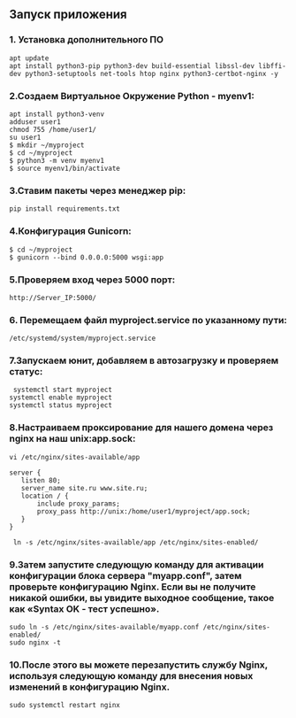 ## Запуск приложения

### 1. Установка дополнительного ПО
```apt update```  
```apt install python3-pip python3-dev build-essential libssl-dev libffi-dev python3-setuptools net-tools htop nginx python3-certbot-nginx -y```

### 2.Создаем Виртуальное Окружение Python - myenv1: 
```apt install python3-venv```  
```adduser user1```  
```chmod 755 /home/user1/```  
```su user1```  
```$ mkdir ~/myproject```  
```$ cd ~/myproject```  
```$ python3 -m venv myenv1```  
```$ source myenv1/bin/activate```  

### 3.Ставим пакеты через менеджер pip:
```pip install requirements.txt```

### 4.Конфигурация Gunicorn: 
```$ cd ~/myproject```  
```$ gunicorn --bind 0.0.0.0:5000 wsgi:app```

### 5.Проверяем вход через 5000 порт: 
```http://Server_IP:5000/```

### 6. Перемещаем файл myproject.service по указанному пути:
```/etc/systemd/system/myproject.service```

### 7.Запускаем юнит, добавляем в автозагрузку и проверяем статус: 
``` systemctl start myproject```  
```systemctl enable myproject```  
```systemctl status myproject```  

### 8.Настраиваем проксирование для нашего домена через nginx на наш unix:app.sock:  
``` vi /etc/nginx/sites-available/app ```  
```
server {
   listen 80;
   server_name site.ru www.site.ru;
   location / {
       include proxy_params;
       proxy_pass http://unix:/home/user1/myproject/app.sock;
   }
}
```
``` ln -s /etc/nginx/sites-available/app /etc/nginx/sites-enabled/```

### 9.Затем запустите следующую команду для активации конфигурации блока сервера "myapp.conf", затем проверьте конфигурацию Nginx. Если вы не получите никакой ошибки, вы увидите выходное сообщение, такое как «Syntax OK - тест успешно».
```sudo ln -s /etc/nginx/sites-available/myapp.conf /etc/nginx/sites-enabled/```  
```sudo nginx -t```

### 10.После этого вы можете перезапустить службу Nginx, используя следующую команду для внесения новых изменений в конфигурацию Nginx.
```sudo systemctl restart nginx```